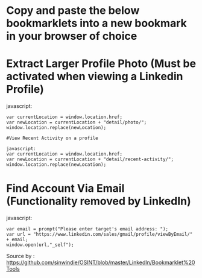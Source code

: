 # Copy and paste the below bookmarklets into a new bookmark in your browser of choice

# Extract Larger Profile Photo (Must be activated when viewing a Linkedin Profile)

javascript: 

```
var currentLocation = window.location.href;  
var newLocation = currentLocation + "detail/photo/";  
window.location.replace(newLocation);   

#View Recent Activity on a profile

javascript:  
var currentLocation = window.location.href;   
var newLocation = currentLocation + "detail/recent-activity/";   
window.location.replace(newLocation);
```

# Find Account Via Email (Functionality removed by LinkedIn)

javascript:  

```
var email = prompt("Please enter target's email address: ");   
var url = "https://www.linkedin.com/sales/gmail/profile/viewByEmail/" + email;   
window.open(url,"_self");
```

Source by : https://github.com/sinwindie/OSINT/blob/master/LinkedIn/Bookmarklet%20Tools